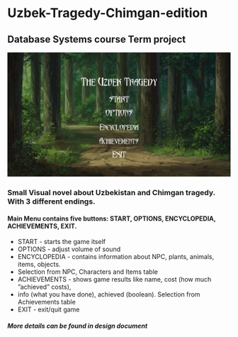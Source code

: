 # Uzbek-Tragedy-Chimgan-edition
## Database Systems course Term project
![GitHub Logo](/Assets/sprites/menu.png)

### Small Visual novel about Uzbekistan and Chimgan tragedy. With 3 different endings. 

#### Main Menu contains five buttons: START, OPTIONS, ENCYCLOPEDIA, ACHIEVEMENTS, EXIT.
* START - starts the game itself
* OPTIONS - adjust volume of sound
* ENCYCLOPEDIA - contains information about NPC, plants, animals, items, objects.
* Selection from NPC, Characters and Items table
* ACHIEVEMENTS - shows game results like name, cost (how much ”achieved” costs),
* info (what you have done), achieved (boolean). Selection from Achievements table
* EXIT - exit/quit game

##### More details can be found in design document
